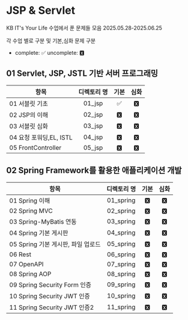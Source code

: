 # JSP & Servlet

KB IT's Your Life 수업에서 푼 문제들 모음 2025.05.28-2025.06.25

각 수업 별로 구분 및 기본,심화 문제 구분

- complete: ✅ uncomplete: 🆇

## 01 Servlet, JSP, JSTL 기반 서버 프로그래밍

| 항목                    | 디렉토리 명 | 기본 | 심화 |
| ----------------------- | :---------: | :--: | :--: |
| 01 서블릿 기초          |   01_jsp    |  ✅  |  🆇   |
| 02 JSP의 이해           |   02_jsp    |  🆇   |  🆇   |
| 03 서블릿 심화          |   03_jsp    |  🆇   |  🆇   |
| 04 요청 포워딩,EL, ISTL |   04_jsp    |  🆇   |  🆇   |
| 05 FrontController      |   05_jsp    |  🆇   |  🆇   |

## 02 Spring Framework를 활용한 애플리케이션 개발

| 항목                               | 디렉토리 명 | 기본 | 심화 |
| ---------------------------------- | :---------: | :--: | :--: |
| 01 Spring 이해                     |  01_spring  |  🆇   |  🆇   |
| 02 Spring MVC                      |  02_spring  |  🆇   |  🆇   |
| 03 Spring-MyBatis 연동             |  03_spring  |  🆇   |  🆇   |
| 04 Spring 기본 게시판              |  04_spring  |  🆇   |  🆇   |
| 05 Spring 기본 게시판, 파일 업로드 |  05_spring  |  🆇   |  🆇   |
| 06 Rest                            |  06_spring  |  🆇   |  🆇   |
| 07 OpenAPl                         |  07_spring  |  🆇   |  🆇   |
| 08 Spring AOP                      |  08_spring  |  🆇   |  🆇   |
| 09 Spring Security Form 인증       |  09_spring  |  🆇   |  🆇   |
| 10 Spring Security JWT 인증        |  10_spring  |  🆇   |  🆇   |
| 11 Spring Security JWT 인증2       |  11_spring  |  🆇   |  🆇   |
